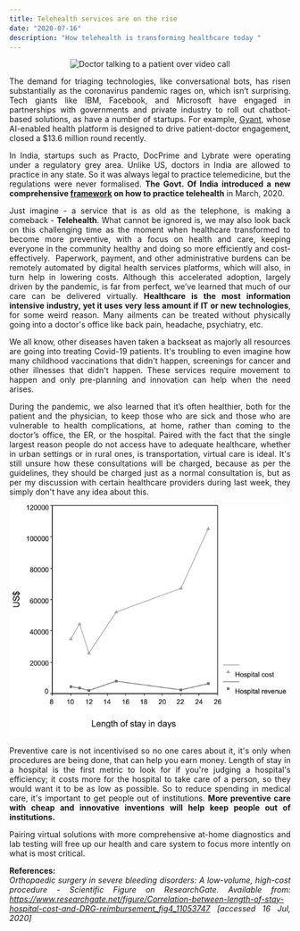 ```yaml
---
title: Telehealth services are on the rise 
date: "2020-07-16"
description: "How telehealth is transforming healthcare today "
---
```

<div style="text-align: justify"> 

<p align="center">
    <img src = "./VC.jpg" alt ="Doctor talking to a patient over video call" >
</p>

The demand for triaging technologies, like conversational bots, has risen substantially as the coronavirus pandemic rages on, which isn’t surprising. Tech giants like IBM, Facebook, and Microsoft have engaged in  partnerships with governments and private industry to roll out chatbot-based solutions, as have a number of startups.  For example, [Gyant](https://news.crunchbase.com/news/gyant-raises-13-6m-series-a-from-wing-venture-capital/), whose AI-enabled health platform is designed to drive patient-doctor engagement, closed a $13.6 million round recently. 

In India, startups such as Practo, DocPrime and Lybrate were operating under a regulatory grey area. Unlike US, doctors in India are allowed to practice in any state. So it was always legal to practice telemedicine, but the regulations were never formalised. **The Govt. Of India introduced a new comprehensive [framework](https://www.mohfw.gov.in/pdf/Telemedicine.pdf) on how to practice telehealth** in March, 2020.

Just imagine - a service that is as old as the telephone, is making a comeback - **Telehealth**. What cannot be ignored is, we may also look back on this challenging time as the moment when healthcare transformed to become more preventive, with a focus on health and care, keeping everyone in the community healthy and doing so more efficiently and cost-effectively.  Paperwork, payment, and other administrative burdens can be remotely automated by digital health services platforms, which will also, in turn help in lowering costs. Although this accelerated adoption, largely driven by the pandemic, is far from perfect, we’ve learned that much of our care can be delivered virtually. **Healthcare is the most information intensive industry, yet it uses very less amount if IT or new technologies**, for some weird reason. Many ailments can be treated without physically going into a doctor's office like back pain, headache, psychiatry, etc. 

We all know, other diseases haven taken a backseat as majorly all resources are going into treating Covid-19 patients. It's troubling to even imagine how many childhood vaccinations that didn't happen, screenings for cancer and other illnesses that didn't happen. These services require movement to happen and only pre-planning and innovation can help when the need arises.

During the pandemic, we also learned that it’s often healthier, both for the patient and the physician, to keep those who are sick and those who are vulnerable to health complications, at home, rather than coming to the doctor’s office, the ER, or the hospital. Paired with the fact that the single largest reason people do not access have to adequate healthcare, whether in urban settings or in rural ones, is transportation, virtual care is ideal. It's still unsure how these consultations will be charged, because as per the guidelines, they should be charged just as a normal consultation is, but as per my discussion with certain healthcare providers during last week, they simply don't have any idea about this.

<p align="center">
    <img src = "./graph.png" alt ="Graph showing correlation between hospital cost and length of stay" >
</p>

Preventive care is not incentivised so no one cares about it, it's only when procedures are being done, that can help you earn money. Length of stay in a hospital is the first metric to look for if you're judging a hospital's efficiency; it costs more for the hospital to take care of a person, so they would want it to be as low as possible. So to reduce spending in medical care, it's important to get people out of institutions. **More preventive care with cheap and innovative inventions will help keep people out of institutions.** 

Pairing virtual solutions with more comprehensive at-home diagnostics and lab testing will free up our health and care system to focus more intently on what is most critical.


**References:**
*<br> Orthopaedic surgery in severe bleeding disorders: A low-volume, high-cost procedure - Scientific Figure on ResearchGate. Available from: https://www.researchgate.net/figure/Correlation-between-length-of-stay-hospital-cost-and-DRG-reimbursement_fig4_11053747 [accessed 16 Jul, 2020]</br>*
  
</div>
